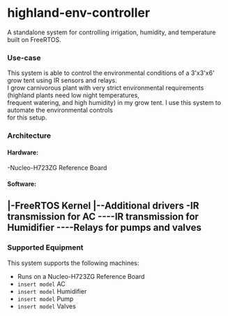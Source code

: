 # highland-env-controller
A standalone system for controlling irrigation, humidity, and temperature built on FreeRTOS.

### Use-case
This system is able to control the environmental conditions of a 3'x3'x6' grow tent using IR sensors and relays.  
I grow carnivorous plant with very strict environmental requirements (highland plants need low night temperatures,  
frequent watering, and high humidity) in my grow tent. I use this system to automate the environmental controls  
for this setup. 

### Architecture
#### Hardware:
-Nucleo-H723ZG Reference Board

#### Software:
|-FreeRTOS Kernel
|--Additional drivers
-IR transmission for AC
----IR transmission for Humidifier
----Relays for pumps and valves
----

### Supported Equipment
This system supports the following machines:
- Runs on a Nucleo-H723ZG Reference Board
- `insert model` AC
- `insert model` Humidifier
- `insert model` Pump
- `insert model` Valves
